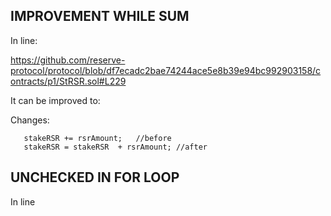 ## IMPROVEMENT WHILE SUM

In line:

https://github.com/reserve-protocol/protocol/blob/df7ecadc2bae74244ace5e8b39e94bc992903158/contracts/p1/StRSR.sol#L229

It can be improved to:

Changes: 

       stakeRSR += rsrAmount;   //before
       stakeRSR = stakeRSR  + rsrAmount; //after


## UNCHECKED IN FOR LOOP

In line